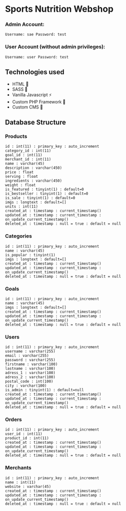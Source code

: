 # Sports Nutrition Webshop

### Admin Account:
`
Username: sae
Password: test
`
### User Account (without admin privileges):
`
Username: user
Password: test
`

## Technologies used
- HTML :rose:
- SASS :hamster:
- Vanilla Javascript :zap:
- Custom PHP Framework :diamond_shape_with_a_dot_inside:
- Custom CMS :crown:

## Database Structure
### Products
```
id : int(11) : primary_key : auto_increment
category_id : int(11)
goal_id : int(11)
merchant_id : int(11)
name : varchar(45)
description : varchar(450)
price : float
serving : float
ingredients : varchar(450)
weight : float
is_featured : tinyint(1) : default=0
is_bestseller : tinyint(1) : default=0
is_sale : tinyint(1) : default=0
imgs : longtext : default=[]
units : int(11)
created_at : timestamp : current_timestamp()
updated_at : timestamp : current_timestamp : on_update_current_timestamp()
deleted_at : timestamp : null = true : default = null
```

### Categories
```
id : int(11) : primary_key : auto_increment
name : varchar(45)
is_popular : tinyint(1)
imgs : longtext : default=[]
created_at : timestamp : current_timestamp()
updated_at : timestamp : current_timestamp : on_update_current_timestamp()
deleted_at : timestamp : null = true : default = null
```

### Goals
```
id : int(11) : primary_key : auto_increment
name : varchar(45)
imgs : longtext : default=[]
created_at : timestamp : current_timestamp()
updated_at : timestamp : current_timestamp : on_update_current_timestamp()
deleted_at : timestamp : null = true : default = null
```

### Users
```
id : int(11) : primary_key : auto_increment
username : varchar(255)
email : varchar(255)
password : varchar(255)
firstname : varchar(100)
lastname : varchar(100)
adress_1 : varchar(100)
adress_2 : varchar(100)
postal_code : int(100)
city : varchar(100)
is_admin : tinyint(1) : default=null
created_at : timestamp : current_timestamp()
updated_at : timestamp : current_timestamp : on_update_current_timestamp()
deleted_at : timestamp : null = true : default = null
```

### Orders
```
id : int(11) : primary_key : auto_increment
user_id : int(11)
product_id : int(11)
created_at : timestamp : current_timestamp()
updated_at : timestamp : current_timestamp : on_update_current_timestamp()
deleted_at : timestamp : null = true : default = null
```

### Merchants
```
id : int(11) : primary_key : auto_increment
name : int(11)
website : varchar(45)
created_at : timestamp : current_timestamp()
updated_at : timestamp : current_timestamp : on_update_current_timestamp()
deleted_at : timestamp : null = true : default = null

